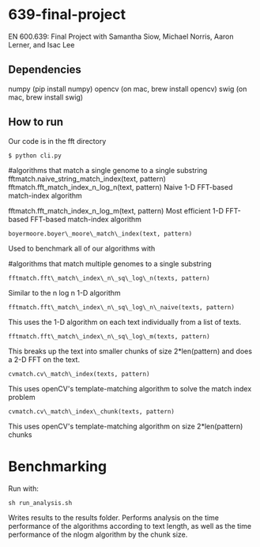 # 639-final-project
EN 600.639: Final Project with Samantha Siow, Michael Norris, Aaron Lerner, and Isac Lee

Dependencies
------------
numpy (pip install numpy)
opencv (on mac, brew install opencv)
swig (on mac, brew install swig)

How to run
----------

Our code is in the fft directory

    $ python cli.py

#algorithms that match a single genome to a single substring
  fftmatch.naive\_string\_match\_index(text, pattern)
  fftmatch.fft\_match\_index\_n\_log\_n(text, pattern)
Naive 1-D FFT-based match-index algorithm

  fftmatch.fft\_match\_index\_n\_log\_m(text, pattern)
Most efficient 1-D FFT-based FFT-based match-index algorithm

    boyermoore.boyer\_moore\_match\_index(text, pattern)
Used to benchmark all of our algorithms with

#algorithms that match multiple genomes to a single substring

    fftmatch.fft\_match\_index\_n\_sq\_log\_n(texts, pattern)
Similar to the n log n 1-D algorithm

    fftmatch.fft\_match\_index\_n\_sq\_log\_n\_naive(texts, pattern)
This uses the 1-D algorithm on each text individually from a list of texts.

    fftmatch.fft\_match\_index\_n\_sq\_log\_m(texts, pattern)

This breaks up the text into smaller chunks of size 2\*len(pattern) and does a
2-D FFT on the text.

    cvmatch.cv\_match\_index(texts, pattern)

This uses openCV's template-matching algorithm to solve the match index problem

    cvmatch.cv\_match\_index\_chunk(texts, pattern)
This uses openCV's template-matching algorithm on size 2\*len(pattern) chunks

# Benchmarking
Run with:

    sh run_analysis.sh

Writes results to the results folder. Performs analysis on the time performance
of the algorithms according to text length, as well as the time performance of
the nlogm algorithm by the chunk size.
